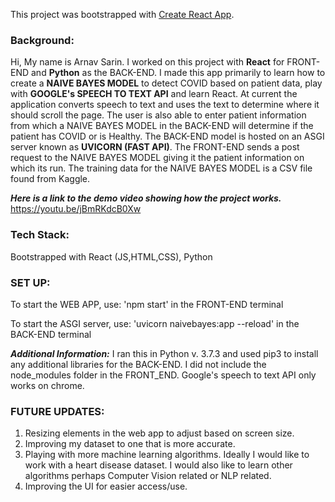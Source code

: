 This project was bootstrapped with [Create React App](https://github.com/facebook/create-react-app).

### Background:
Hi, My name is Arnav Sarin. I worked on this project with **React** for FRONT-END and **Python** as the BACK-END. I made this app primarily to learn how to create a **NAIVE BAYES MODEL** to detect COVID based on patient data, play with **GOOGLE's SPEECH TO TEXT API** and learn React. At current the application converts speech to text and uses the text to determine where it should scroll the page. The user is also able to enter patient information from which a NAIVE BAYES MODEL in the BACK-END will determine if the patient has COVID or is Healthy. The BACK-END model is hosted on an ASGI server known as **UVICORN (FAST API)**. The FRONT-END sends a post request to the NAIVE BAYES MODEL giving it the patient information on which its run. The training data for the NAIVE BAYES MODEL is a CSV file found from Kaggle. 

***Here is a link to the demo video showing how the project works.***
https://youtu.be/jBmRKdcB0Xw 



### Tech Stack:
Bootstrapped with React (JS,HTML,CSS), Python



### SET UP:
To start the WEB APP, use: 'npm start' in the FRONT-END terminal

To start the ASGI server, use: 'uvicorn naivebayes:app --reload' in the BACK-END terminal

***Additional Information:*** I ran this in Python v. 3.7.3 and used pip3 to install any additional libraries for the BACK-END. I did not include the node_modules folder in the FRONT_END. Google's speech to text API only works on chrome.



### FUTURE UPDATES: 
1. Resizing elements in the web app to adjust based on screen size.
2. Improving my dataset to one that is more accurate. 
3. Playing with more machine learning algorithms. Ideally I would like to work with a heart disease dataset. I would also like to learn other algorithms perhaps Computer Vision related or NLP related. 
4. Improving the UI for easier access/use. 
